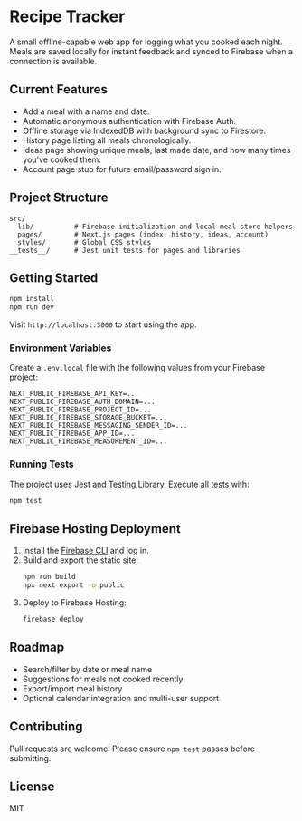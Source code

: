 # Recipe Tracker

A small offline-capable web app for logging what you cooked each night. Meals are saved locally for instant feedback and synced to Firebase when a connection is available.

## Current Features
- Add a meal with a name and date.
- Automatic anonymous authentication with Firebase Auth.
- Offline storage via IndexedDB with background sync to Firestore.
- History page listing all meals chronologically.
- Ideas page showing unique meals, last made date, and how many times you've cooked them.
- Account page stub for future email/password sign in.

## Project Structure
```
src/
  lib/          # Firebase initialization and local meal store helpers
  pages/        # Next.js pages (index, history, ideas, account)
  styles/       # Global CSS styles
__tests__/      # Jest unit tests for pages and libraries
```

## Getting Started
```bash
npm install
npm run dev
```
Visit `http://localhost:3000` to start using the app.

### Environment Variables
Create a `.env.local` file with the following values from your Firebase project:
```
NEXT_PUBLIC_FIREBASE_API_KEY=...
NEXT_PUBLIC_FIREBASE_AUTH_DOMAIN=...
NEXT_PUBLIC_FIREBASE_PROJECT_ID=...
NEXT_PUBLIC_FIREBASE_STORAGE_BUCKET=...
NEXT_PUBLIC_FIREBASE_MESSAGING_SENDER_ID=...
NEXT_PUBLIC_FIREBASE_APP_ID=...
NEXT_PUBLIC_FIREBASE_MEASUREMENT_ID=...
```

### Running Tests
The project uses Jest and Testing Library. Execute all tests with:
```bash
npm test
```

## Firebase Hosting Deployment
1. Install the [Firebase CLI](https://firebase.google.com/docs/cli) and log in.
2. Build and export the static site:
   ```bash
   npm run build
   npx next export -o public
   ```
3. Deploy to Firebase Hosting:
   ```bash
   firebase deploy
   ```

## Roadmap
- Search/filter by date or meal name
- Suggestions for meals not cooked recently
- Export/import meal history
- Optional calendar integration and multi-user support

## Contributing
Pull requests are welcome! Please ensure `npm test` passes before submitting.

## License
MIT
